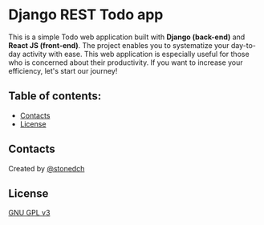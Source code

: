 # Django REST Todo app

This is a simple Todo web application built with **Django (back-end)** and **React JS (front-end)**.
The project enables you to systematize your day-to-day activity with ease. This web application is especially useful for those who is concerned about their productivity. If you want to increase your efficiency, let's start our journey!

## Table of contents:

* [Contacts](#contacts)
* [License](#license)

## Contacts

Created by [@stonedch](https://github.com/stonedch)

## License

[GNU GPL v3](LICENSE.md)
